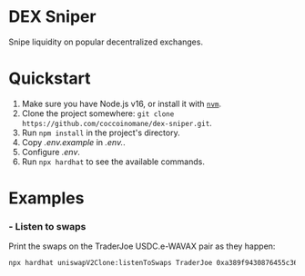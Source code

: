 # DEX Sniper

Snipe liquidity on popular decentralized exchanges.

# Quickstart

1. Make sure you have Node.js v16, or install it with [`nvm`](https://github.com/nvm-sh/nvm#installing-and-updating).
1. Clone the project somewhere: `git clone https://github.com/coccoinomane/dex-sniper.git`.
1. Run `npm install` in the project's directory.
1. Copy _.env.example_ in _.env._.
1. Configure _.env_.
1. Run `npx hardhat` to see the available commands.

# Examples

### - Listen to swaps

Print the swaps on the TraderJoe USDC.e-WAVAX pair as they happen:

```bash
npx hardhat uniswapV2Clone:listenToSwaps TraderJoe 0xa389f9430876455c36478deea9769b7ca4e3ddb1  --network avalanche
```
